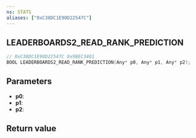 ```yaml
---
ns: STATS
aliases: ["0xC38DC1E90D22547C"]
---
```

## LEADERBOARDS2_READ_RANK_PREDICTION

```c
// 0xC38DC1E90D22547C 0x9BEC3401
BOOL LEADERBOARDS2_READ_RANK_PREDICTION(Any* p0, Any* p1, Any* p2);
```

## Parameters
* **p0**: 
* **p1**: 
* **p2**: 

## Return value
